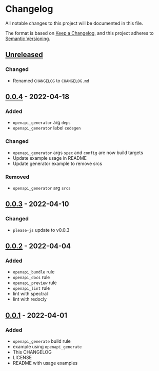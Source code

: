 # Changelog
All notable changes to this project will be documented in this file.

The format is based on [Keep a Changelog](https://keepachangelog.com/en/1.0.0/),
and this project adheres to [Semantic Versioning](https://semver.org/spec/v2.0.0.html).

## [Unreleased]
### Changed
- Renamed `CHANGELOG` to `CHANGELOG.md`

## [0.0.4] - 2022-04-18
### Added
- `openapi_generator` arg `deps`
- `openapi_generator` label `codegen`

### Changed
- `openapi_generator` args `spec` and `config` are now build targets
- Update example usage in README
- Update generator example to remove srcs

### Removed
- `openapi_generator` arg `srcs`

## [0.0.3] - 2022-04-10
### Changed
- `please-js` update to v0.0.3

## [0.0.2] - 2022-04-04
### Added
- `openapi_bundle` rule
- `openapi_docs` rule
- `openapi_preview` rule
- `openapi_lint` rule
- lint with spectral
- lint with redocly

## [0.0.1] - 2022-04-01
### Added
- `openapi_generate` build rule
- example using `openapi_generate`
- This CHANGELOG
- LICENSE
- README with usage examples

[Unreleased]: https://github.com/andrew-womeldorf/please-openapi-rules/compare/v0.0.4...HEAD
[0.0.4]: https://github.com/andrew-womeldorf/please-openapi-rules/compare/v0.0.3...v0.0.4
[0.0.3]: https://github.com/andrew-womeldorf/please-openapi-rules/compare/v0.0.2...v0.0.3
[0.0.2]: https://github.com/andrew-womeldorf/please-openapi-rules/compare/v0.0.1...v0.0.2
[0.0.1]: https://github.com/andrew-womeldorf/please-openapi-rules/releases/tag/v0.0.1
